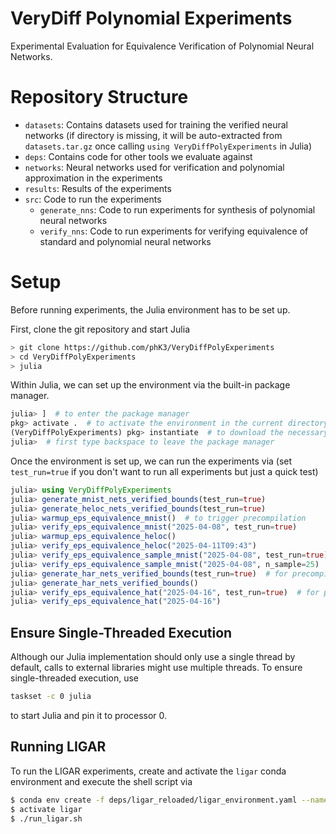# VeryDiff Polynomial Experiments

Experimental Evaluation for Equivalence Verification of Polynomial Neural Networks.

# Repository Structure

- `datasets`: Contains datasets used for training the verified neural networks (if directory is missing, it will be auto-extracted from `datasets.tar.gz` once calling `using VeryDiffPolyExperiments` in Julia)
- `deps`: Contains code for other tools we evaluate against
- `networks`: Neural networks used for verification and polynomial approximation in the experiments
- `results`: Results of the experiments
- `src`: Code to run the experiments
    - `generate_nns`: Code to run experiments for synthesis of polynomial neural networks
    - `verify_nns`: Code to run experiments for verifying equivalence of standard and polynomial neural networks

# Setup

Before running experiments, the Julia environment has to be set up.

First, clone the git repository and start Julia
```bash
> git clone https://github.com/phK3/VeryDiffPolyExperiments
> cd VeryDiffPolyExperiments
> julia
```

Within Julia, we can set up the environment via the built-in package manager.
```julia
julia> ]  # to enter the package manager
pkg> activate .  # to activate the environment in the current directory
(VeryDiffPolyExperiments) pkg> instantiate  # to download the necessary dependencies
julia>  # first type backspace to leave the package manager
```

Once the environment is set up, we can run the experiments via (set `test_run=true` if you don't want to run all experiments but just a quick test)
```julia
julia> using VeryDiffPolyExperiments
julia> generate_mnist_nets_verified_bounds(test_run=true)
julia> generate_heloc_nets_verified_bounds(test_run=true)
julia> warmup_eps_equivalence_mnist()  # to trigger precompilation
julia> verify_eps_equivalence_mnist("2025-04-08", test_run=true)
julia> warmup_eps_equivalence_heloc()
julia> verify_eps_equivalence_heloc("2025-04-11T09:43")
julia> verify_eps_equivalence_sample_mnist("2025-04-08", test_run=true)
julia> verify_eps_equivalence_sample_mnist("2025-04-08", n_sample=25)
julia> generate_har_nets_verified_bounds(test_run=true)  # for precompilation
julia> generate_har_nets_verified_bounds()
julia> verify_eps_equivalence_hat("2025-04-16", test_run=true)  # for precompilation
julia> verify_eps_equivalence_hat("2025-04-16")
```

## Ensure Single-Threaded Execution

Although our Julia implementation should only use a single thread by default, calls to external libraries might use multiple threads.
To ensure single-threaded execution, use
```bash
taskset -c 0 julia
```
to start Julia and pin it to processor $0$.

## Running LIGAR

To run the LIGAR experiments, create and activate the `ligar` conda environment and execute the shell script via
```bash
$ conda env create -f deps/ligar_reloaded/ligar_environment.yaml --name ligar 
$ activate ligar
$ ./run_ligar.sh
```






